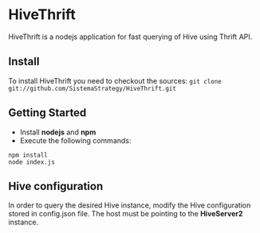 # HiveThrift

HiveThrift is a nodejs application for fast querying of Hive using Thrift API. 

## Install
To install HiveThrift you need to checkout the sources: `git clone git://github.com/SistemaStrategy/HiveThrift.git`

## Getting Started
* Install **nodejs** and **npm**
* Execute the following commands:

```
npm install
node index.js
```

## Hive configuration
In order to query the desired Hive instance, modify the Hive configuration stored in config.json file. The host must be pointing to the **HiveServer2** instance.
